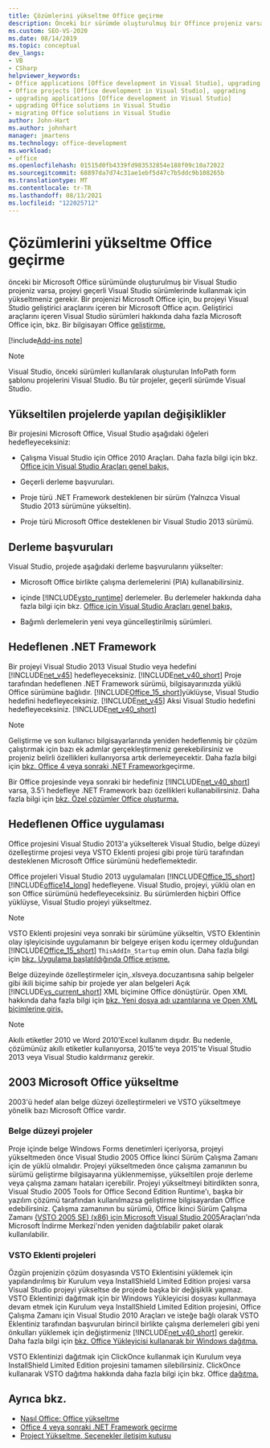 ```yaml
---
title: Çözümlerini yükseltme Office geçirme
description: Önceki bir sürümde oluşturulmuş bir Offince projeniz varsa projeyi Visual Studio sürümünde kullanmak için yükseltmeniz Visual Studio.
ms.custom: SEO-VS-2020
ms.date: 08/14/2019
ms.topic: conceptual
dev_langs:
- VB
- CSharp
helpviewer_keywords:
- Office applications [Office development in Visual Studio], upgrading
- Office projects [Office development in Visual Studio], upgrading
- upgrading applications [Office development in Visual Studio]
- upgrading Office solutions in Visual Studio
- migrating Office solutions in Visual Studio
author: John-Hart
ms.author: johnhart
manager: jmartens
ms.technology: office-development
ms.workload:
- office
ms.openlocfilehash: 01515d0fb4339fd983532854e188f09c10a72022
ms.sourcegitcommit: 68897da7d74c31ae1ebf5d47c7b5ddc9b108265b
ms.translationtype: MT
ms.contentlocale: tr-TR
ms.lasthandoff: 08/13/2021
ms.locfileid: "122025712"
---
```

# <a name="upgrade-and-migrate-office-solutions"></a>Çözümlerini yükseltme Office geçirme
  önceki bir Microsoft Office sürümünde oluşturulmuş bir Visual Studio projeniz varsa, projeyi geçerli Visual Studio sürümlerinde kullanmak için yükseltmeniz gerekir. Bir projenizi Microsoft Office için, bu projeyi Visual Studio geliştirici araçlarını içeren bir Microsoft Office açın. Geliştirici araçlarını içeren Visual Studio sürümleri hakkında daha fazla Microsoft Office için, bkz. Bir bilgisayarı Office [geliştirme.](../vsto/configuring-a-computer-to-develop-office-solutions.md)

[!include[Add-ins note](includes/addinsnote.md)]

> [!NOTE]
> Visual Studio, önceki sürümleri kullanılarak oluşturulan InfoPath form şablonu projelerini Visual Studio. Bu tür projeler, geçerli sürümde Visual Studio.

## <a name="changes-to-upgraded-projects"></a>Yükseltilen projelerde yapılan değişiklikler
 Bir projesini Microsoft Office, Visual Studio aşağıdaki öğeleri hedefleyeceksiniz:

- Çalışma Visual Studio için Office 2010 Araçları. Daha fazla bilgi için bkz. [Office için Visual Studio Araçları genel bakış.](../vsto/visual-studio-tools-for-office-runtime-overview.md)

- Geçerli derleme başvuruları.

- Proje türü .NET Framework desteklenen bir sürüm (Yalnızca Visual Studio 2013 sürümüne yükseltin).

- Proje türü Microsoft Office desteklenen bir Visual Studio 2013 sürümü.

## <a name="assembly-references"></a>Derleme başvuruları
 Visual Studio, projede aşağıdaki derleme başvurularını yükselter:

- Microsoft Office birlikte çalışma derlemelerini (PIA) kullanabilirsiniz.

- içinde [!INCLUDE[vsto_runtime](../vsto/includes/vsto-runtime-md.md)] derlemeler. Bu derlemeler hakkında daha fazla bilgi için bkz. [Office için Visual Studio Araçları genel bakış.](../vsto/visual-studio-tools-for-office-runtime-overview.md)

- Bağımlı derlemelerin yeni veya güncelleştirilmiş sürümleri.

## <a name="targeted-net-framework"></a>Hedeflenen .NET Framework
 Bir projeyi Visual Studio 2013 Visual Studio veya hedefini [!INCLUDE[net_v45](../vsto/includes/net-v45-md.md)] hedefleyeceksiniz. [!INCLUDE[net_v40_short](../sharepoint/includes/net-v40-short-md.md)] Proje tarafından hedeflenen .NET Framework sürümü, bilgisayarınızda yüklü Office sürümüne bağlıdır. [!INCLUDE[Office_15_short](../vsto/includes/office-15-short-md.md)]yüklüyse, Visual Studio hedefini hedefleyeceksiniz. [!INCLUDE[net_v45](../vsto/includes/net-v45-md.md)] Aksi Visual Studio hedefini hedefleyeceksiniz. [!INCLUDE[net_v40_short](../sharepoint/includes/net-v40-short-md.md)]

> [!NOTE]
> Geliştirme ve son kullanıcı bilgisayarlarında yeniden hedeflenmiş bir çözüm çalıştırmak için bazı ek adımlar gerçekleştirmeniz gerekebilirsiniz ve projeniz belirli özellikleri kullanıyorsa artık derlemeyecektir. Daha fazla bilgi için [bkz. Office 4 veya sonraki .NET Framework](../vsto/migrating-office-solutions-to-the-dotnet-framework-4-or-later.md)geçirme.

 Bir Office projesinde veya sonraki bir hedefiniz [!INCLUDE[net_v40_short](../sharepoint/includes/net-v40-short-md.md)] varsa, 3.5'i hedefleye .NET Framework bazı özellikleri kullanabilirsiniz. Daha fazla bilgi için [bkz. Özel çözümler Office oluşturma.](../vsto/designing-and-creating-office-solutions.md)

## <a name="targeted-office-application"></a>Hedeflenen Office uygulaması
 Office projesini Visual Studio 2013'a yükselterek Visual Studio, belge düzeyi özelleştirme projesi veya VSTO Eklenti projesi gibi proje türü tarafından desteklenen Microsoft Office sürümünü hedeflemektedir.

 Office projeleri Visual Studio 2013 uygulamaları [!INCLUDE[Office_15_short](../vsto/includes/office-15-short-md.md)] [!INCLUDE[office14_long](../vsto/includes/office14-long-md.md)] hedefleyene. Visual Studio, projeyi, yüklü olan en son Office sürümünü hedefleyeceksiniz. Bu sürümlerden hiçbiri Office yüklüyse, Visual Studio projeyi yükseltmez.

> [!NOTE]
> VSTO Eklenti projesini veya sonraki bir sürümüne yükseltin, VSTO Eklentinin olay işleyicisinde uygulamanın bir belgeye erişen kodu içermey olduğundan [!INCLUDE[Office_15_short](../vsto/includes/office-15-short-md.md)] `ThisAddIn_Startup` emin olun. Daha fazla bilgi için [bkz. Uygulama başlatıldığında Office erişme.](../vsto/programming-vsto-add-ins.md#AccessingDocuments)

 Belge düzeyinde özelleştirmeler için,.xlsveya.docuzantısına sahip belgeler gibi ikili biçime sahip bir projede yer alan belgeleri Açık [!INCLUDE[vs_current_short](../sharepoint/includes/vs-current-short-md.md)] XML biçimine Office dönüştürür.   Open XML hakkında daha fazla bilgi için [bkz. Yeni dosya adı uzantılarına ve Open XML biçimlerine giriş.](https://support.office.com/en-nz/article/Introduction-to-new-file-name-extensions-eca81dcb-5626-4e5b-8362-524d13ae4ec1)

> [!NOTE]
> Akıllı etiketler 2010 ve Word 2010'Excel kullanım dışıdır. Bu nedenle, çözümünüz akıllı etiketler kullanıyorsa, 2015'te veya 2015'te Visual Studio 2013 veya Visual Studio kaldırmanız gerekir.

## <a name="upgrade-microsoft-office-2003-projects"></a>2003 Microsoft Office yükseltme
 2003'ü hedef alan belge düzeyi özelleştirmeleri ve VSTO yükseltmeye yönelik bazı Microsoft Office vardır.

### <a name="document-level-projects"></a>Belge düzeyi projeler
 Proje içinde belge Windows Forms denetimleri içeriyorsa, projeyi yükseltmeden önce Visual Studio 2005 Office İkinci Sürüm Çalışma Zamanı için de yüklü olmalıdır. Projeyi yükseltmeden önce çalışma zamanının bu sürümü geliştirme bilgisayarına yüklenmemişse, yükseltilen proje derleme veya çalışma zamanı hataları içerebilir. Projeyi yükseltmeyi bitirdikten sonra, Visual Studio 2005 Tools for Office Second Edition Runtime'ı, başka bir yazılım çözümü tarafından kullanılmazsa geliştirme bilgisayardan Office edebilirsiniz. Çalışma zamanının bu sürümü, Office İkinci Sürüm Çalışma Zamanı [(VSTO 2005 SE) (x86) için Microsoft Visual Studio 2005](https://www.microsoft.com/download/details.aspx?id=2392)Araçları'nda Microsoft İndirme Merkezi'nden yeniden dağıtılabilir paket olarak kullanılabilir.

### <a name="vsto-add-in-projects"></a>VSTO Eklenti projeleri
 Özgün projenizin çözüm dosyasında VSTO Eklentisini yüklemek için yapılandırılmış bir Kurulum veya InstallShield Limited Edition projesi varsa Visual Studio projeyi yükseltse de projede başka bir değişiklik yapmaz. VSTO Eklentinizi dağıtmak için bir Windows Yükleyicisi dosyası kullanmaya devam etmek için Kurulum veya InstallShield Limited Edition projesini, Office Çalışma Zamanı için Visual Studio 2010 Araçları ve isteğe bağlı olarak VSTO Eklentiniz tarafından başvurulan birincil birlikte çalışma derlemeleri gibi yeni önkulları yüklemek için değiştirmeniz [!INCLUDE[net_v40_short](../sharepoint/includes/net-v40-short-md.md)] gerekir. Daha fazla bilgi için [bkz. Office Yükleyicisi kullanarak bir Windows dağıtma.](../vsto/deploying-a-vsto-solution-by-using-windows-installer.md)

 VSTO Eklentinizi dağıtmak için ClickOnce kullanmak için Kurulum veya InstallShield Limited Edition projesini tamamen silebilirsiniz. ClickOnce kullanarak VSTO dağıtma hakkında daha fazla bilgi için bkz. Office [dağıtma.](../vsto/deploying-an-office-solution.md)

## <a name="see-also"></a>Ayrıca bkz.
- [Nasıl Office: Office yükseltme](/previous-versions/4bez6837(v=vs.140))
- [Office 4 veya sonraki .NET Framework geçirme](../vsto/migrating-office-solutions-to-the-dotnet-framework-4-or-later.md)
- [Project Yükseltme, Seçenekler iletişim kutusu](../vsto/project-upgrade-options-dialog-box.md)